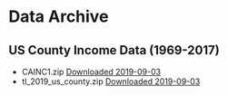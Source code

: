 # Data Archive

## US County Income Data (1969-2017)

   - CAINC1.zip [Downloaded 2019-09-03](https://apps.bea.gov/regional/downloadzip.cfm) 
   - tl_2019_us_county.zip [Downloaded 2019-09-03]( https://www2.census.gov/geo/tiger/TIGER2019/COUNTY/tl_2019_us_county.zip)

